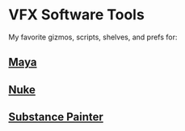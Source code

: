 # VFX Software Tools

My favorite gizmos, scripts, shelves, and prefs for:

## [Maya](docs/Maya.md)
## [Nuke](docs/Nuke.md)
## [Substance Painter](docs/Substance.md)

